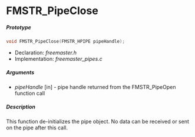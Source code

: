 # FMSTR_PipeClose

##### Prototype

```c
void FMSTR_PipeClose(FMSTR_HPIPE pipeHandle);
```

- Declaration: *freemaster.h*
- Implementation: *freemaster_pipes.c*

##### Arguments

 - *pipeHandle* [in] - pipe handle returned from the FMSTR_PipeOpen function call

##### Description

This function de-initializes the pipe object. No data can be received or sent on the pipe after this call.

